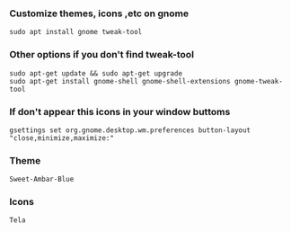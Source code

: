 ### Customize themes, icons ,etc on gnome 
```
sudo apt install gnome tweak-tool
```
### Other options if you don't find tweak-tool
```
sudo apt-get update && sudo apt-get upgrade 
sudo apt-get install gnome-shell gnome-shell-extensions gnome-tweak-tool
```

### If don't appear this icons in your window buttoms
```
gsettings set org.gnome.desktop.wm.preferences button-layout "close,minimize,maximize:"
```
### Theme
```
Sweet-Ambar-Blue
```
### Icons
```
Tela
```
